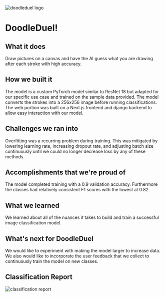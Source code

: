 ![doodleduel logo](https://i.imgur.com/ly8RKOv.png)
# DoodleDuel!
## What it does
Draw pictures on a canvas and have the AI guess what you are drawing after each stroke with high accuracy.
## How we built it
The model is a custom PyTorch model similar to ResNet 18 but adapted for our specific use case and trained on the sample data provided. The model converts the strokes into a 256x256 image before running classifications. The web portion was built on a Next.js frontend and django backend to allow easy interaction with our model.
## Challenges we ran into
Overfitting was a recurring problem during training. This was mitigated by lowering learning rate, increasing dropout rate, and adjusting batch size continuously until we could no longer decrease loss by any of these methods.
## Accomplishments that we're proud of
The model completed training with a 0.9 validation accuracy. Furthermore the classes had relatively consistent F1 scores with the lowest at 0.82.
## What we learned
We learned about all of the nuances it takes to build and train a successful image classification model. 
## What's next for DoodleDuel
We would like to experiment with making the model larger to increase data. We also would like to incorporate the user feedback that we collect to continuously train the model on new classes.
## Classification Report
![classification report](https://i.imgur.com/NcdDmZw.png)

